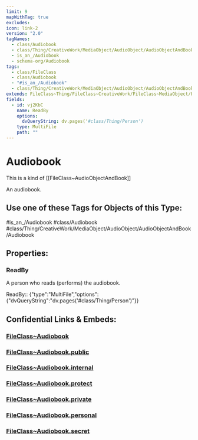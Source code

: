```yaml
---
limit: 9
mapWithTag: true
excludes: 
icon: link-2
version: "2.0"
tagNames:
  - class/Audiobook
  - class/Thing/CreativeWork/MediaObject/AudioObject/AudioObjectAndBook/Audiobook
  - is_an_/Audiobook
  - schema-org/Audiobook
tags:
  - class/FileClass
  - class/Audiobook
  - "#is_an_/Audiobook"
  - class/Thing/CreativeWork/MediaObject/AudioObject/AudioObjectAndBook/Audiobook
extends: FileClass~Thing/FileClass~CreativeWork/FileClass~MediaObject/FileClass~AudioObject/FileClass~AudioObjectAndBook
fields:
  - id: vj2KbC
    name: ReadBy
    options:
      dvQueryString: dv.pages('#class/Thing/Person')
    type: MultiFile
    path: ""
---
```


# Audiobook
This is a kind of [[FileClass~AudioObjectAndBook]]

An audiobook.


## Use one of these Tags for Objects of this Type:

#is_an_/Audiobook
#class/Audiobook
#class/Thing/CreativeWork/MediaObject/AudioObject/AudioObjectAndBook/Audiobook

## Properties:

### ReadBy
A person who reads (performs) the audiobook.

ReadBy:: {"type":"MultiFile","options":{"dvQueryString":"dv.pages('#class/Thing/Person')"}}


## Confidential Links & Embeds: 

### [FileClass~Audiobook](/_Standards/fileClass/FileClass~Thing/FileClass~CreativeWork/FileClass~MediaObject/FileClass~AudioObject/FileClass~AudioObjectAndBook/FileClass~Audiobook.md) 

### [FileClass~Audiobook.public](/_public/fileClass/FileClass~Thing/FileClass~CreativeWork/FileClass~MediaObject/FileClass~AudioObject/FileClass~AudioObjectAndBook/FileClass~Audiobook.public.md) 

### [FileClass~Audiobook.internal](/_internal/fileClass/FileClass~Thing/FileClass~CreativeWork/FileClass~MediaObject/FileClass~AudioObject/FileClass~AudioObjectAndBook/FileClass~Audiobook.internal.md) 

### [FileClass~Audiobook.protect](/_protect/fileClass/FileClass~Thing/FileClass~CreativeWork/FileClass~MediaObject/FileClass~AudioObject/FileClass~AudioObjectAndBook/FileClass~Audiobook.protect.md) 

### [FileClass~Audiobook.private](/_private/fileClass/FileClass~Thing/FileClass~CreativeWork/FileClass~MediaObject/FileClass~AudioObject/FileClass~AudioObjectAndBook/FileClass~Audiobook.private.md) 

### [FileClass~Audiobook.personal](/_personal/fileClass/FileClass~Thing/FileClass~CreativeWork/FileClass~MediaObject/FileClass~AudioObject/FileClass~AudioObjectAndBook/FileClass~Audiobook.personal.md) 

### [FileClass~Audiobook.secret](/_secret/fileClass/FileClass~Thing/FileClass~CreativeWork/FileClass~MediaObject/FileClass~AudioObject/FileClass~AudioObjectAndBook/FileClass~Audiobook.secret.md)

